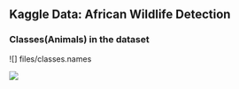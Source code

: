 ## Kaggle Data: African Wildlife Detection

### Classes(Animals) in the dataset
![] files/classes.names

![](zebra-elephant-buffalo1.gif)

